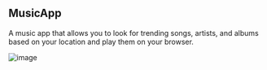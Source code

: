 ## MusicApp   
A music app that allows you to look for trending songs, artists, and albums based on your location and play them on your browser.     
      
![image](https://user-images.githubusercontent.com/57780557/209526108-e63e698a-d144-4925-84ab-5833776d4511.png)
